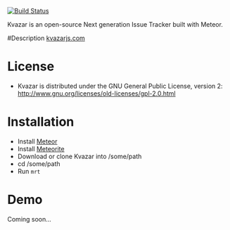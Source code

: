 [![Build Status](https://travis-ci.org/AristosGroup/kvazar.png?branch=master)](https://travis-ci.org/AristosGroup/kvazar)

Kvazar is an open-source Next generation Issue Tracker built with Meteor.

#Description
  [kvazarjs.com](http://kvazarjs.com)

# License
- Kvazar is distributed under the  GNU General Public License, version 2:
  http://www.gnu.org/licenses/old-licenses/gpl-2.0.html


# Installation
  - Install [Meteor](http://meteor.com)
  - Install [Meteorite](https://github.com/oortcloud/meteorite/)
  - Download or clone Kvazar into /some/path
  - cd /some/path
  - Run `mrt`

  # Demo
  Coming soon...
